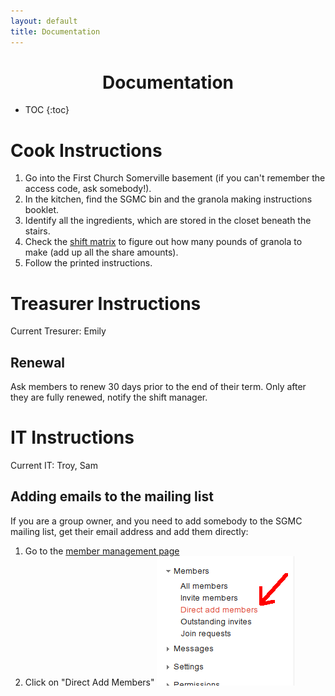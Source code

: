 ```yaml
---
layout: default
title: Documentation
---
```


<h1 style="text-align:center">Documentation</h1>

* TOC
{:toc}

Cook Instructions
=================

1. Go into the First Church Somerville basement (if you can't remember the access code, ask somebody!).
1. In the kitchen, find the SGMC bin and the granola making instructions booklet.
3. Identify all the ingredients, which are stored in the closet beneath the stairs.
2. Check the <a href="/shift_matrix.html">shift matrix</a> to figure out how many pounds of granola to make (add up all the share amounts).
3. Follow the printed instructions.

Treasurer Instructions
======================

Current Tresurer: Emily

Renewal
-------

Ask members to renew 30 days prior to the end of their term.  Only after they
are fully renewed, notify the shift manager.

IT Instructions
==========================

Current IT: Troy, Sam

Adding emails to the mailing list
---------------------------------

If you are a group owner, and you need to add somebody to the SGMC mailing
list, get their email address and add them directly:

1. Go to the [member management page](https://groups.google.com/forum/#!managemembers/somervillegranolamakingcoop/members/active)
2. Click on "Direct Add Members" !["Direct Add Members" button](direct_add_members.png "Direct Add Members button")

